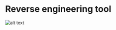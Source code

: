 # Reverse engineering tool


![alt text](http://www.smt-center.com/images/Reverse-engineering-android-applications.png)
